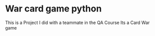 # War card game python
This is a Project I did with a teammate in the QA Course
Its a Card War game
